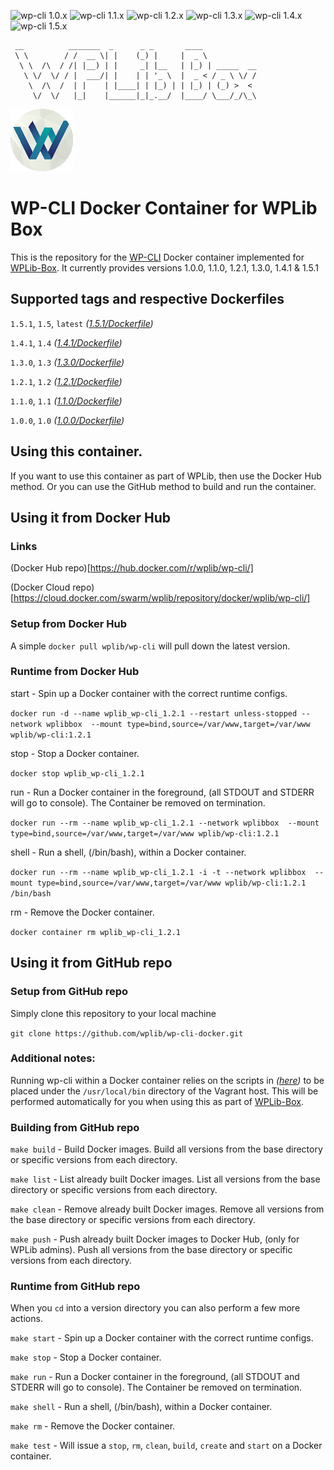 ![wp-cli 1.0.x](https://img.shields.io/badge/wpcli-1.0.x-green.svg)
![wp-cli 1.1.x](https://img.shields.io/badge/wpcli-1.1.x-green.svg)
![wp-cli 1.2.x](https://img.shields.io/badge/wpcli-1.2.x-green.svg)
![wp-cli 1.3.x](https://img.shields.io/badge/wpcli-1.3.x-green.svg)
![wp-cli 1.4.x](https://img.shields.io/badge/wpcli-1.4.x-green.svg)
![wp-cli 1.5.x](https://img.shields.io/badge/wpcli-1.5.x-green.svg)

```
 __          _______  _      _ _       ____
 \ \        / /  __ \| |    (_) |     |  _ \
  \ \  /\  / /| |__) | |     _| |__   | |_) | _____  __
   \ \/  \/ / |  ___/| |    | | '_ \  |  _ < / _ \ \/ /
    \  /\  /  | |    | |____| | |_) | | |_) | (_) >  <
     \/  \/   |_|    |______|_|_.__/  |____/ \___/_/\_\
```

![WPLib-Box](https://github.com/wplib/wplib.github.io/raw/master/WPLib-Box-100x.png)


# WP-CLI Docker Container for WPLib Box
This is the repository for the [WP-CLI](https://github.com/wp-cli/wp-cli) Docker container implemented for [WPLib-Box](https://github.com/wplib/wplib-box).
It currently provides versions 1.0.0, 1.1.0, 1.2.1, 1.3.0, 1.4.1 & 1.5.1

## Supported tags and respective Dockerfiles
`1.5.1`, `1.5`, `latest` _([1.5.1/Dockerfile](https://github.com/wplib/wp-cli-docker/blob/master/1.5.1/Dockerfile))_

`1.4.1`, `1.4` _([1.4.1/Dockerfile](https://github.com/wplib/wp-cli-docker/blob/master/1.4.1/Dockerfile))_

`1.3.0`, `1.3` _([1.3.0/Dockerfile](https://github.com/wplib/wp-cli-docker/blob/master/1.3.0/Dockerfile))_

`1.2.1`, `1.2` _([1.2.1/Dockerfile](https://github.com/wplib/wp-cli-docker/blob/master/1.2.1/Dockerfile))_

`1.1.0`, `1.1` _([1.1.0/Dockerfile](https://github.com/wplib/wp-cli-docker/blob/master/1.1.0/Dockerfile))_

`1.0.0`, `1.0` _([1.0.0/Dockerfile](https://github.com/wplib/wp-cli-docker/blob/master/1.0.0/Dockerfile))_


## Using this container.
If you want to use this container as part of WPLib, then use the Docker Hub method.
Or you can use the GitHub method to build and run the container.


## Using it from Docker Hub

### Links
(Docker Hub repo)[https://hub.docker.com/r/wplib/wp-cli/]

(Docker Cloud repo)[https://cloud.docker.com/swarm/wplib/repository/docker/wplib/wp-cli/]


### Setup from Docker Hub
A simple `docker pull wplib/wp-cli` will pull down the latest version.


### Runtime from Docker Hub
start - Spin up a Docker container with the correct runtime configs.

`docker run -d --name wplib_wp-cli_1.2.1 --restart unless-stopped --network wplibbox  --mount type=bind,source=/var/www,target=/var/www wplib/wp-cli:1.2.1`

stop - Stop a Docker container.

`docker stop wplib_wp-cli_1.2.1`

run - Run a Docker container in the foreground, (all STDOUT and STDERR will go to console). The Container be removed on termination.

`docker run --rm --name wplib_wp-cli_1.2.1 --network wplibbox  --mount type=bind,source=/var/www,target=/var/www wplib/wp-cli:1.2.1`

shell - Run a shell, (/bin/bash), within a Docker container.

`docker run --rm --name wplib_wp-cli_1.2.1 -i -t --network wplibbox  --mount type=bind,source=/var/www,target=/var/www wplib/wp-cli:1.2.1 /bin/bash`

rm - Remove the Docker container.

`docker container rm wplib_wp-cli_1.2.1`


## Using it from GitHub repo

### Setup from GitHub repo
Simply clone this repository to your local machine

`git clone https://github.com/wplib/wp-cli-docker.git`


### Additional notes:
Running wp-cli within a Docker container relies on the scripts in _([here](https://github.com/wplib/wp-cli-docker/blob/master/files/usr/local/bin))_ to be placed under the `/usr/local/bin` directory of the Vagrant host. This will be performed automatically for you when using this as part of [WPLib-Box](https://github.com/wplib/wplib-box).


### Building from GitHub repo
`make build` - Build Docker images. Build all versions from the base directory or specific versions from each directory.


`make list` - List already built Docker images. List all versions from the base directory or specific versions from each directory.


`make clean` - Remove already built Docker images. Remove all versions from the base directory or specific versions from each directory.


`make push` - Push already built Docker images to Docker Hub, (only for WPLib admins). Push all versions from the base directory or specific versions from each directory.


### Runtime from GitHub repo
When you `cd` into a version directory you can also perform a few more actions.

`make start` - Spin up a Docker container with the correct runtime configs.


`make stop` - Stop a Docker container.


`make run` - Run a Docker container in the foreground, (all STDOUT and STDERR will go to console). The Container be removed on termination.


`make shell` - Run a shell, (/bin/bash), within a Docker container.


`make rm` - Remove the Docker container.


`make test` - Will issue a `stop`, `rm`, `clean`, `build`, `create` and `start` on a Docker container.



